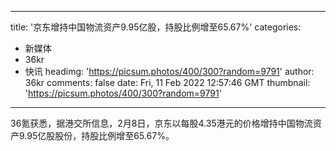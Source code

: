 
---
title: '京东增持中国物流资产9.95亿股，持股比例增至65.67%'
categories: 
 - 新媒体
 - 36kr
 - 快讯
headimg: 'https://picsum.photos/400/300?random=9791'
author: 36kr
comments: false
date: Fri, 11 Feb 2022 12:57:46 GMT
thumbnail: 'https://picsum.photos/400/300?random=9791'
---

<div>   
36氪获悉，据港交所信息，2月8日，京东以每股4.35港元的价格增持中国物流资产9.95亿股股份，持股比例增至65.67%。  
</div>
            